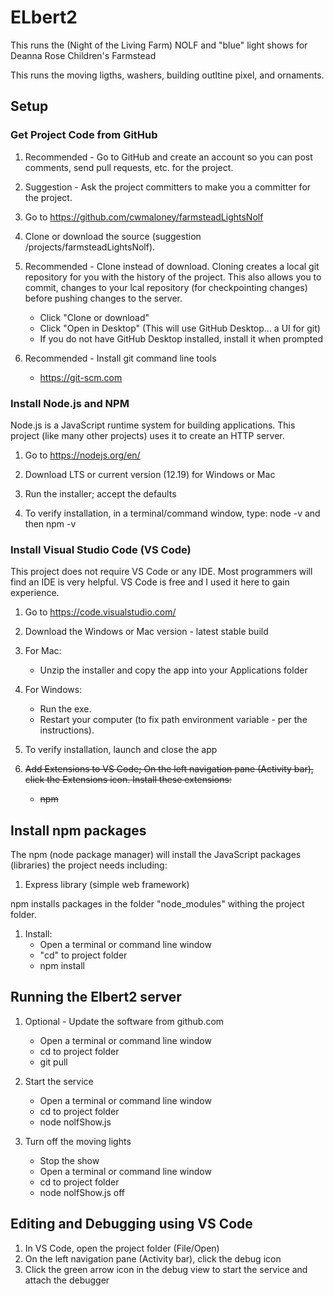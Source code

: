 # ELbert2

This runs the (Night of the Living Farm) NOLF and "blue" light shows for Deanna Rose Children's Farmstead

This runs the moving ligths, washers, building outltine pixel, and ornaments.

## Setup

### Get Project Code from GitHub

1. Recommended - Go to GitHub and create an account so you can post comments, send pull requests, etc. for the project.

1. Suggestion - Ask the project committers to make you a committer for the project.

1. Go to <https://github.com/cwmaloney/farmsteadLightsNolf>

1. Clone or download the source (suggestion /projects/farmsteadLightsNolf).

1. Recommended - Clone instead of download. Cloning creates a local git repository for you with the history of the project. This also allows you to commit, changes to your lcal repository (for checkpointing changes) before pushing changes to the server.

   * Click "Clone or download"
   * Click "Open in Desktop" (This will use GitHub Desktop... a UI for git)
   * If you do not have GitHub Desktop installed, install it when prompted
1. Recommended - Install git command line tools
   * <https://git-scm.com>

### Install Node.js and NPM

Node.js is a JavaScript runtime system for building applications.
This project (like many other projects) uses it to create an HTTP server.  

1. Go to <https://nodejs.org/en/>

2. Download LTS or current version (12.19) for Windows or Mac

3. Run the installer; accept the defaults

4. To verify installation, in a terminal/command window, type: node -v and then npm -v

### Install Visual Studio Code (VS Code)

This project does not require VS Code or any IDE.
Most programmers will find an IDE is very helpful.
VS Code is free and I used it here to gain experience.

1. Go to <https://code.visualstudio.com/>

1. Download the Windows or Mac version - latest stable build

1. For Mac:
   * Unzip the installer and copy the app into your Applications folder

1. For Windows:

   * Run the exe.
   * Restart your computer (to fix path environment variable - per the instructions).

1. To verify installation, launch and close the app

1. ~~Add Extensions to VS Code; On the left navigation pane (Activity bar), click the Extensions icon. Install these extensions:~~
     * ~~npm~~

## Install npm packages

The npm (node package manager) will install the JavaScript packages (libraries) the project needs including:

1. Express library (simple web framework)

npm installs packages in the folder "node_modules" withing the project folder.

1. Install:
     * Open a terminal or command line window
     * "cd" to project folder
     * npm install

## Running the Elbert2 server

1. Optional - Update the software from github.com
    * Open a terminal or command line window
    * cd to project folder
    * git pull

1. Start the service
    * Open a terminal or command line window
    * cd to project folder
    * node nolfShow.js

1. Turn off the moving lights
    * Stop the show
    * Open a terminal or command line window
    * cd to project folder
    * node nolfShow.js off

## Editing and Debugging using VS Code

1. In VS Code, open the project folder (File/Open)
1. On the left navigation pane (Activity bar), click the debug icon
1. Click the green arrow icon in the debug view to start the service and attach the debugger
